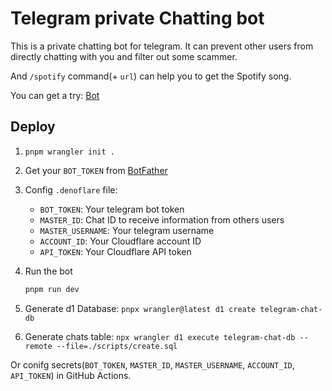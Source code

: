 # Telegram private Chatting bot

This is a private chatting bot for telegram. It can prevent other users from directly chatting with you and filter out some scammer.

And `/spotify` command(+ `url`) can help you to get the Spotify song.

You can get a try: [Bot](https://t.me/fwqaaq_chat_bot)

## Deploy

1. `pnpm wrangler init .`
2. Get your `BOT_TOKEN` from [BotFather](https://t.me/botfather)
3. Config `.denoflare` file:
   * `BOT_TOKEN`: Your telegram bot token
   * `MASTER_ID`: Chat ID to receive information from others users
   * `MASTER_USERNAME`: Your telegram username
   * `ACCOUNT_ID`: Your Cloudflare account ID
   * `API_TOKEN`: Your Cloudflare API token
4. Run the bot

    ```bash
   pnpm run dev
    ```

5. Generate d1 Database: `pnpx wrangler@latest d1 create telegram-chat-db`
6. Generate chats table: `npx wrangler d1 execute telegram-chat-db --remote --file=./scripts/create.sql`

Or conifg secrets(`BOT_TOKEN`, `MASTER_ID`, `MASTER_USERNAME`, `ACCOUNT_ID`, `API_TOKEN`) in GitHub Actions.
